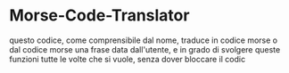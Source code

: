 # Morse-Code-Translator
questo codice, come comprensibile dal nome, traduce in codice morse o dal codice morse una frase data dall'utente, e in grado di svolgere queste funzioni tutte le volte che si vuole, senza dover bloccare il codic
